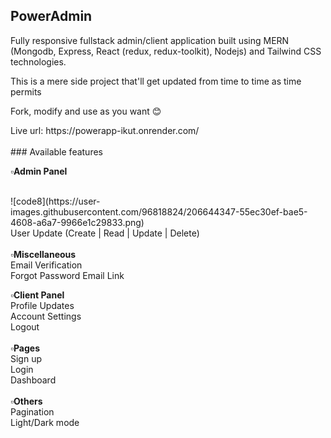 ## PowerAdmin
<p>Fully responsive fullstack admin/client application built using MERN (Mongodb, Express, React (redux, redux-toolkit), Nodejs) and Tailwind CSS technologies.</p>
<p>This is a mere side project that'll get updated from time to time as time permits </p>
<p>Fork, modify and use as you want 😊 </p>
Live url: https://powerapp-ikut.onrender.com/
<br>
<br>
### Available features
<p>
  <b>▫️Admin Panel</b>
</p>
  <br>
  ![code8](https://user-images.githubusercontent.com/96818824/206644347-55ec30ef-bae5-4608-a6a7-9966e1c29833.png)
    <br>
User Update (Create | Read | Update | Delete)
  <br>
  <br>
  <b>▫️Miscellaneous</b>
  <br>
Email Verification 
  <br>
  Forgot Password Email Link
  <br>
  
<b>▫️Client Panel</b>
  <br>
Profile Updates 
  <br>
  Account Settings
    <br>
Logout
<br><br>
  <b>▫️Pages</b>
  <br>
Sign up
  <br>
Login
  <br>
Dashboard
  <br>
  <br>
  <b>▫️Others</b>
  <br>
Pagination 
  <br>
Light/Dark mode

